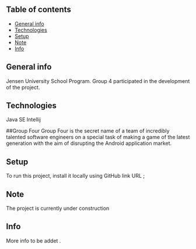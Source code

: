  ## Table of contents
* [General info](#general-info)
* [Technologies](#technologies)
* [Setup](#setup)
* [Note](#note)
* [Info](#info)

## General info
Jensen University School Program.
Group 4 participated in the development of the project.



	    
## Technologies


Java SE
Intellij

##Group Four
Group Four is the secret name of a team of incredibly talented software engineers on a special task 
of making a game of the latest generation with the aim of disrupting the Android application market.

	
## Setup
To run this project, install it locally using GitHub link URL ;


## Note

The project is currently under construction

## Info

More info to be addet .
